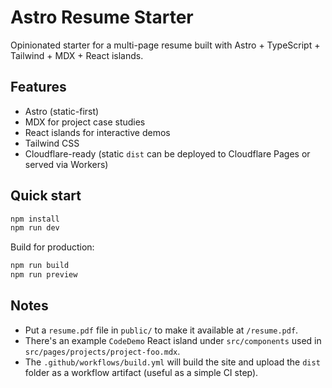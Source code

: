 # Astro Resume Starter

Opinionated starter for a multi-page resume built with Astro + TypeScript + Tailwind + MDX + React islands.

## Features
- Astro (static-first)
- MDX for project case studies
- React islands for interactive demos
- Tailwind CSS
- Cloudflare-ready (static `dist` can be deployed to Cloudflare Pages or served via Workers)

## Quick start

```bash
npm install
npm run dev
```

Build for production:

```bash
npm run build
npm run preview
```

## Notes

- Put a `resume.pdf` file in `public/` to make it available at `/resume.pdf`.
- There's an example `CodeDemo` React island under `src/components` used in `src/pages/projects/project-foo.mdx`.
- The `.github/workflows/build.yml` will build the site and upload the `dist` folder as a workflow artifact (useful as a simple CI step).
